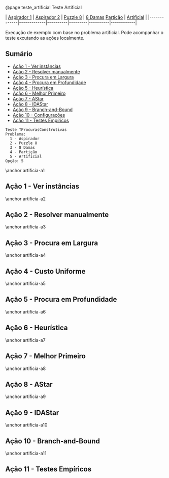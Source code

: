 @page teste_artificial Teste Artificial

| [Aspirador 1](teste_aspirador1.html) | [Aspirador 2](teste_aspirador2.html) | [Puzzle 8](teste_puzzle8.html) | [8 Damas](teste_8damas.html) [Partição](teste_particao.html) | [Artificial](teste_artificial.html) |
|-------------|-------------|----------|---------|----------|------------|


Execução de exemplo com base no problema artificial. Pode acompanhar o teste excutando as ações localmente.

## Sumário

- [Ação 1 - Ver instâncias](#artificia-a1)
- [Ação 2 - Resolver manualmente](#artificia-a2)
- [Ação 3 - Procura em Largura](#artificia-a3)
- [Ação 4 - Procura em Profundidade](#artificia-a4)
- [Ação 5 - Heurística](#artificia-a5)
- [Ação 6 - Melhor Primeiro](#artificia-a6)
- [Ação 7 - AStar](#artificia-a7)
- [Ação 8 - IDAStar](#artificia-a8)
- [Ação 9 - Branch-and-Bound](#artificia-a9)
- [Ação 10 - Configurações](#artificia-a10)
- [Ação 11 - Testes Empíricos](#artificia-a11)


```entrada
Teste TProcurasConstrutivas
Problema:
  1 - Aspirador
  2 - Puzzle 8
  3 - 8 Damas
  4 - Partição
  5 - Artificial
Opção: 5
```

\anchor artificia-a1
## Ação 1 - Ver instâncias

\anchor artificia-a2
## Ação 2 - Resolver manualmente

\anchor artificia-a3
## Ação 3 - Procura em Largura

\anchor artificia-a4
## Ação 4 - Custo Uniforme

\anchor artificia-a5
## Ação 5 - Procura em Profundidade

\anchor artificia-a6
## Ação 6 - Heurística

\anchor artificia-a7
## Ação 7 - Melhor Primeiro

\anchor artificia-a8
## Ação 8 - AStar

\anchor artificia-a9
## Ação 9 - IDAStar

\anchor artificia-a10
## Ação 10 - Branch-and-Bound

\anchor artificia-a11
## Ação 11 - Testes Empíricos